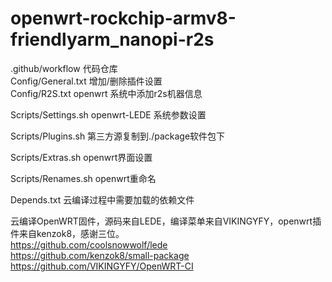 # openwrt-rockchip-armv8-friendlyarm_nanopi-r2s
.github/workflow      代码仓库<br>
Config/General.txt    增加/删除插件设置<br>
Config/R2S.txt openwrt         系统中添加r2s机器信息<br>

Scripts/Settings.sh openwrt-LEDE     系统参数设置<br>

Scripts/Plugins.sh    第三方源复制到./package软件包下<br>

Scripts/Extras.sh     openwrt界面设置<br>

Scripts/Renames.sh    openwrt重命名<br>

Depends.txt          云编译过程中需要加载的依赖文件<br>

云编译OpenWRT固件，源码来自LEDE，编译菜单来自VIKINGYFY，openwrt插件来自kenzok8，感谢三位。<br>
https://github.com/coolsnowwolf/lede<br>
https://github.com/kenzok8/small-package<br>
https://github.com/VIKINGYFY/OpenWRT-CI<br>

